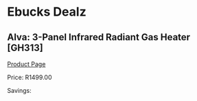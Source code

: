 
# Ebucks Dealz
## Alva: 3-Panel Infrared Radiant Gas Heater [GH313]
[Product Page](https://www.ebucks.com/web/shop/productSelected.do?prodId=321228638&catId=1157551316)

Price: R1499.00

Savings: 


	